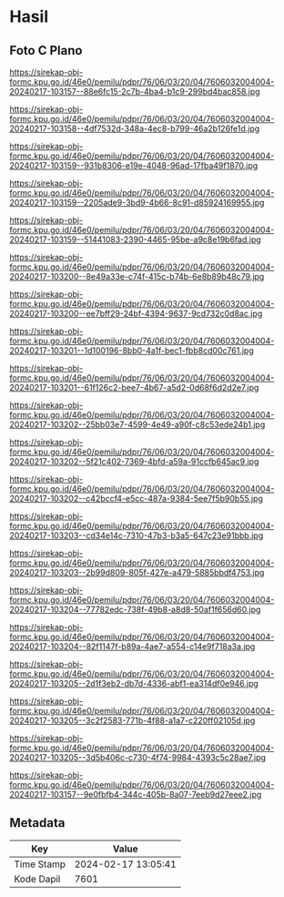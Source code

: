 # Hasil

## Foto C Plano

https://sirekap-obj-formc.kpu.go.id/46e0/pemilu/pdpr/76/06/03/20/04/7606032004004-20240217-103157--88e6fc15-2c7b-4ba4-b1c9-299bd4bac858.jpg

https://sirekap-obj-formc.kpu.go.id/46e0/pemilu/pdpr/76/06/03/20/04/7606032004004-20240217-103158--4df7532d-348a-4ec8-b799-46a2b126fe1d.jpg

https://sirekap-obj-formc.kpu.go.id/46e0/pemilu/pdpr/76/06/03/20/04/7606032004004-20240217-103159--931b8306-e19e-4048-96ad-17fba49f1870.jpg

https://sirekap-obj-formc.kpu.go.id/46e0/pemilu/pdpr/76/06/03/20/04/7606032004004-20240217-103159--2205ade9-3bd9-4b66-8c91-d85924169955.jpg

https://sirekap-obj-formc.kpu.go.id/46e0/pemilu/pdpr/76/06/03/20/04/7606032004004-20240217-103159--51441083-2390-4465-95be-a9c8e19b6fad.jpg

https://sirekap-obj-formc.kpu.go.id/46e0/pemilu/pdpr/76/06/03/20/04/7606032004004-20240217-103200--8e49a33e-c74f-415c-b74b-6e8b89b48c79.jpg

https://sirekap-obj-formc.kpu.go.id/46e0/pemilu/pdpr/76/06/03/20/04/7606032004004-20240217-103200--ee7bff29-24bf-4394-9637-9cd732c0d8ac.jpg

https://sirekap-obj-formc.kpu.go.id/46e0/pemilu/pdpr/76/06/03/20/04/7606032004004-20240217-103201--1d100196-8bb0-4a1f-bec1-fbb8cd00c761.jpg

https://sirekap-obj-formc.kpu.go.id/46e0/pemilu/pdpr/76/06/03/20/04/7606032004004-20240217-103201--61f126c2-bee7-4b67-a5d2-0d68f6d2d2e7.jpg

https://sirekap-obj-formc.kpu.go.id/46e0/pemilu/pdpr/76/06/03/20/04/7606032004004-20240217-103202--25bb03e7-4599-4e49-a90f-c8c53ede24b1.jpg

https://sirekap-obj-formc.kpu.go.id/46e0/pemilu/pdpr/76/06/03/20/04/7606032004004-20240217-103202--5f21c402-7369-4bfd-a59a-91ccfb645ac9.jpg

https://sirekap-obj-formc.kpu.go.id/46e0/pemilu/pdpr/76/06/03/20/04/7606032004004-20240217-103202--c42bccf4-e5cc-487a-9384-5ee7f5b90b55.jpg

https://sirekap-obj-formc.kpu.go.id/46e0/pemilu/pdpr/76/06/03/20/04/7606032004004-20240217-103203--cd34e14c-7310-47b3-b3a5-647c23e91bbb.jpg

https://sirekap-obj-formc.kpu.go.id/46e0/pemilu/pdpr/76/06/03/20/04/7606032004004-20240217-103203--2b99d809-805f-427e-a479-5885bbdf4753.jpg

https://sirekap-obj-formc.kpu.go.id/46e0/pemilu/pdpr/76/06/03/20/04/7606032004004-20240217-103204--77782edc-738f-49b8-a8d8-50af1f656d60.jpg

https://sirekap-obj-formc.kpu.go.id/46e0/pemilu/pdpr/76/06/03/20/04/7606032004004-20240217-103204--82f1147f-b89a-4ae7-a554-c14e9f718a3a.jpg

https://sirekap-obj-formc.kpu.go.id/46e0/pemilu/pdpr/76/06/03/20/04/7606032004004-20240217-103205--2d1f3eb2-db7d-4336-abf1-ea314df0e946.jpg

https://sirekap-obj-formc.kpu.go.id/46e0/pemilu/pdpr/76/06/03/20/04/7606032004004-20240217-103205--3c2f2583-771b-4f88-a1a7-c220ff02105d.jpg

https://sirekap-obj-formc.kpu.go.id/46e0/pemilu/pdpr/76/06/03/20/04/7606032004004-20240217-103205--3d5b406c-c730-4f74-9984-4393c5c28ae7.jpg

https://sirekap-obj-formc.kpu.go.id/46e0/pemilu/pdpr/76/06/03/20/04/7606032004004-20240217-103157--9e0fbfb4-344c-405b-8a07-7eeb9d27eee2.jpg


## Metadata

| Key        | Value               |
| ---------- | ------------------- |
| Time Stamp | 2024-02-17 13:05:41 |
| Kode Dapil | 7601                |



